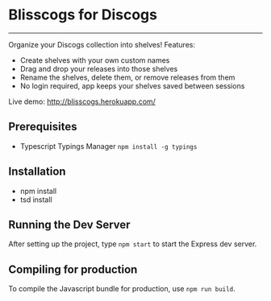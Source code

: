 # Blisscogs for Discogs
----------------------------------

Organize your Discogs collection into shelves! Features:
- Create shelves with your own custom names
- Drag and drop your releases into those shelves
- Rename the shelves, delete them, or remove releases from them
- No login required, app keeps your shelves saved between sessions

Live demo: http://blisscogs.herokuapp.com/

Prerequisites
----------------------------------
* Typescript Typings Manager `npm install -g typings`

Installation
----------------------------------
* npm install
* tsd install

Running the Dev Server
----------------------------------
After setting up the project, type `npm start` to start the Express dev server.

Compiling for production
----------------------------------
To compile the Javascript bundle for production, use `npm run build`.
